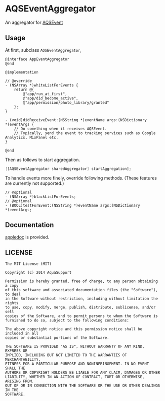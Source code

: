 AQSEventAggregator
==================

An aggregator for [AQSEvent](https://github.com/AquaSupport/AQSEvent)

Usage
---

At first, subclass `AQSEventAggregator`,

```objc
@interface AppEventAggregator
@end

@implementation

// @override
- (NSArray *)whiteListForEvents {
    return @{
        @"app/run_at_first",
        @"app/did_become_active",
        @"app/permission/photo_library/granted"
    };
}

- (void)didReceiveEvent:(NSString *)eventName args:(NSDictionary *)eventArgs {
    // Do something when it receives AQSEvent.
    // Typically, send the event to tracking services such as Google Analytics, MixPanel etc.
}

@end
```

Then as follows to start aggregation.

```objc
[[AQSEventAggregator sharedAggregator] startAggregation];
```

To handle events more finely, override following methods. (These features are currently not supported.)

```
// @optional
- (NSArray *)blackListForEvents;
// @optional
- (BOOL)testForEvent:(NSString *)eventName args:(NSDictionary *)eventArgs; 
```

Documentation
---

[appledoc](https://dl.dropboxusercontent.com/u/7817937/___doc___AQSEventAggregator/html/index.html) is provided.

LICENSE
---

```
The MIT License (MIT)

Copyright (c) 2014 AquaSupport

Permission is hereby granted, free of charge, to any person obtaining a copy
of this software and associated documentation files (the "Software"), to deal
in the Software without restriction, including without limitation the rights
to use, copy, modify, merge, publish, distribute, sublicense, and/or sell
copies of the Software, and to permit persons to whom the Software is
furnished to do so, subject to the following conditions:

The above copyright notice and this permission notice shall be included in all
copies or substantial portions of the Software.

THE SOFTWARE IS PROVIDED "AS IS", WITHOUT WARRANTY OF ANY KIND, EXPRESS OR
IMPLIED, INCLUDING BUT NOT LIMITED TO THE WARRANTIES OF MERCHANTABILITY,
FITNESS FOR A PARTICULAR PURPOSE AND NONINFRINGEMENT. IN NO EVENT SHALL THE
AUTHORS OR COPYRIGHT HOLDERS BE LIABLE FOR ANY CLAIM, DAMAGES OR OTHER
LIABILITY, WHETHER IN AN ACTION OF CONTRACT, TORT OR OTHERWISE, ARISING FROM,
OUT OF OR IN CONNECTION WITH THE SOFTWARE OR THE USE OR OTHER DEALINGS IN THE
SOFTWARE.
```
